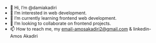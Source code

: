 - 👋 Hi, I’m @damiakadiri
- 👀 I’m interested in web development.
- 🌱 I’m currently learning frontend web development.
- 💞️ I’m looking to collaborate on frontend projects.
- 📫 How to reach me, my email-amosakadiri2@gmail.com & linkedin-Amos Akadiri

<!---
damiakadiri/damiakadiri is a ✨ special ✨ repository because its `README.md` (this file) appears on your GitHub profile.
You can click the Preview link to take a look at your changes.
--->
